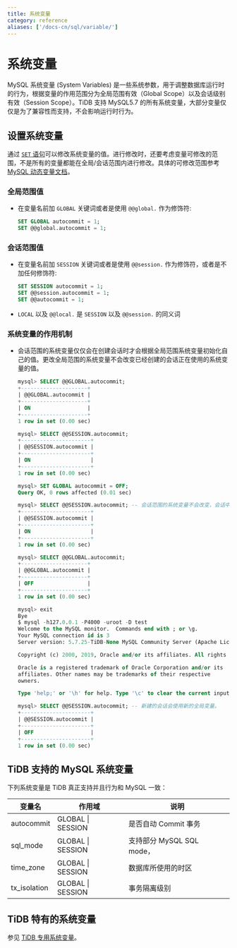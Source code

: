 ```yaml
---
title: 系统变量
category: reference
aliases: ['/docs-cn/sql/variable/']
---
```


# 系统变量

MySQL 系统变量 (System Variables) 是一些系统参数，用于调整数据库运行时的行为，根据变量的作用范围分为全局范围有效（Global Scope）以及会话级别有效（Session Scope）。TiDB 支持 MySQL5.7 的所有系统变量，大部分变量仅仅是为了兼容性而支持，不会影响运行时行为。

## 设置系统变量

通过 [`SET` 语句](/reference/sql/statements/admin.md#set-语句)可以修改系统变量的值。进行修改时，还要考虑变量可修改的范围，不是所有的变量都能在全局/会话范围内进行修改。具体的可修改范围参考 [MySQL 动态变量文档](https://dev.mysql.com/doc/refman/5.7/en/dynamic-system-variables.html)。

### 全局范围值

* 在变量名前加 `GLOBAL` 关键词或者是使用 `@@global.` 作为修饰符:

    ```sql
    SET GLOBAL autocommit = 1;
    SET @@global.autocommit = 1;
    ```

### 会话范围值

* 在变量名前加 `SESSION` 关键词或者是使用 `@@session.` 作为修饰符，或者是不加任何修饰符:

    ```sql
    SET SESSION autocommit = 1;
    SET @@session.autocommit = 1;
    SET @@autocommit = 1;
    ```

* `LOCAL` 以及 `@@local.` 是 `SESSION` 以及 `@@session.` 的同义词

### 系统变量的作用机制

* 会话范围的系统变量仅仅会在创建会话时才会根据全局范围系统变量初始化自己的值。更改全局范围的系统变量不会改变已经创建的会话正在使用的系统变量的值。

    ```sql
    mysql> SELECT @@GLOBAL.autocommit;
    +---------------------+
    | @@GLOBAL.autocommit |
    +---------------------+
    | ON                  |
    +---------------------+
    1 row in set (0.00 sec)
    
    mysql> SELECT @@SESSION.autocommit;
    +----------------------+
    | @@SESSION.autocommit |
    +----------------------+
    | ON                   |
    +----------------------+
    1 row in set (0.00 sec)
    
    mysql> SET GLOBAL autocommit = OFF;
    Query OK, 0 rows affected (0.01 sec)
    
    mysql> SELECT @@SESSION.autocommit; -- 会话范围的系统变量不会改变，会话中执行的事务依旧是以自动提交的形式来进行。
    +----------------------+
    | @@SESSION.autocommit |
    +----------------------+
    | ON                   |
    +----------------------+
    1 row in set (0.00 sec)
    
    mysql> SELECT @@GLOBAL.autocommit;
    +---------------------+
    | @@GLOBAL.autocommit |
    +---------------------+
    | OFF                 |
    +---------------------+
    1 row in set (0.00 sec)
    
    mysql> exit
    Bye
    $ mysql -h127.0.0.1 -P4000 -uroot -D test
    Welcome to the MySQL monitor.  Commands end with ; or \g.
    Your MySQL connection id is 3
    Server version: 5.7.25-TiDB-None MySQL Community Server (Apache License 2.0)
    
    Copyright (c) 2000, 2019, Oracle and/or its affiliates. All rights reserved.
    
    Oracle is a registered trademark of Oracle Corporation and/or its
    affiliates. Other names may be trademarks of their respective
    owners.
    
    Type 'help;' or '\h' for help. Type '\c' to clear the current input statement.
    
    mysql> SELECT @@SESSION.autocommit; -- 新建的会话会使用新的全局变量。
    +----------------------+
    | @@SESSION.autocommit |
    +----------------------+
    | OFF                  |
    +----------------------+
    1 row in set (0.00 sec)
    ```

## TiDB 支持的 MySQL 系统变量

下列系统变量是 TiDB 真正支持并且行为和 MySQL 一致：

| 变量名 | 作用域 | 说明 |
| ---------------- | -------- | -------------------------------------------------- |
| autocommit | GLOBAL \| SESSION | 是否自动 Commit 事务 |
| sql_mode | GLOBAL \| SESSION | 支持部分 MySQL SQL mode，|
| time_zone | GLOBAL \| SESSION | 数据库所使用的时区 |
| tx_isolation | GLOBAL \| SESSION | 事务隔离级别 |

## TiDB 特有的系统变量

参见 [TiDB 专用系统变量](/reference/configuration/tidb-server/tidb-specific-variables.md)。
